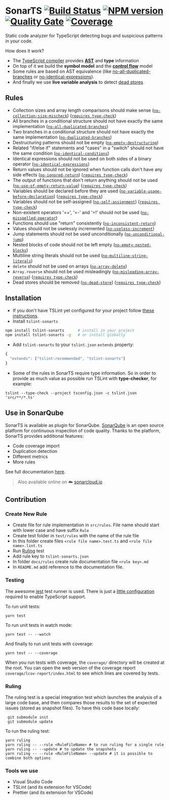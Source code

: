 # SonarTS [![Build Status](https://travis-ci.org/SonarSource/SonarTS.svg?branch=master)](https://travis-ci.org/SonarSource/SonarTS) [![NPM version](https://badge.fury.io/js/tslint-sonarts.svg)](http://badge.fury.io/js/tslint-sonarts) [![Quality Gate](https://next.sonarqube.com/sonarqube/api/badges/gate?key=TypeScript_Ecosystem)](https://next.sonarqube.com/sonarqube/dashboard?id=TypeScript_Ecosystem) [![Coverage](https://next.sonarqube.com/sonarqube/api/badges/measure?key=TypeScript_Ecosystem&metric=coverage)](https://next.sonarqube.com/sonarqube/component_measures/domain/Coverage?id=TypeScript_Ecosystem)
Static code analyzer for TypeScript detecting bugs and suspicious patterns in your code.

How does it work?
* The [TypeScript compiler](https://github.com/Microsoft/TypeScript/wiki/Using-the-Compiler-API) provides [**AST**](https://en.wikipedia.org/wiki/Abstract_syntax_tree) and **type** information
* On top of it we build the **symbol model** and the [**control flow**](https://en.wikipedia.org/wiki/Control_flow_graph) model
* Some rules are based on AST equivalence (like [no-all-duplicated-branches][`no-all-duplicated-branches`] or [no-identical-expressions][`no-identical-expressions`]).
* And finally we use **live variable analysis** to detect [dead stores][`no-dead-store`]

## Rules

* Collection sizes and array length comparisons should make sense ([`no-collection-size-mischeck`]) ([`requires type-check`])
* All branches in a conditional structure should not have exactly the same implementation ([`no-all-duplicated-branches`])
* Two branches in a conditional structure should not have exactly the same implementation ([`no-duplicated-branches`])
* Destructuring patterns should not be empty ([`no-empty-destructuring`])
* Related "if/else if" statements and "cases" in a "switch" should not have the same condition ([`no-identical-conditions`])
* Identical expressions should not be used on both sides of a binary operator ([`no-identical-expressions`])
* Return values should not be ignored when function calls don't have any side effects ([`no-ignored-return`]) ([`requires type-check`])
* The output of functions that don't return anything should not be used ([`no-use-of-empty-return-value`]) ([`requires type-check`])
* Variables should be declared before they are used ([`no-variable-usage-before-declaration`]) ([`requires type-check`])
* Variables should not be self-assigned ([`no-self-assignment`]) ([`requires type-check`])
* Non-existent operators '=+', '=-' and '=!' should not be used ([`no-misspelled-operator`])
* Functions should use "return" consistently ([`no-inconsistent-return`])
* Values should not be uselessly incremented ([`no-useless-increment`])
* Jump statements should not be used unconditionally ([`no-unconditional-jump`])
* Nested blocks of code should not be left empty ([`no-empty-nested-blocks`])
* Multiline string literals should not be used ([`no-multiline-string-literals`])
* `delete` should not be used on arrays ([`no-array-delete`])
* `Array.reverse` should not be used misleadingly ([`no-misleading-array-reverse`]) ([`requires type-check`])
*  Dead stores should be removed ([`no-dead-store`]) ([`requires type-check`])

[`no-collection-size-mischeck`]: ./docs/rules/no-collection-size-mischeck.md
[`no-all-duplicated-branches`]: ./docs/rules/no-all-duplicated-branches.md
[`no-duplicated-branches`]: ./docs/rules/no-duplicated-branches.md
[`no-empty-destructuring`]: ./docs/rules/no-empty-destructuring.md
[`no-identical-conditions`]: ./docs/rules/no-identical-conditions.md
[`no-identical-expressions`]: ./docs/rules/no-identical-expressions.md
[`no-ignored-return`]: ./docs/rules/no-ignored-return.md
[`no-use-of-empty-return-value`]: ./docs/rules/no-use-of-empty-return-value.md
[`no-variable-usage-before-declaration`]: ./docs/rules/no-variable-usage-before-declaration.md
[`no-self-assignment`]: ./docs/rules/no-self-assignment.md
[`no-misspelled-operator`]: ./docs/rules/no-misspelled-operator.md
[`no-inconsistent-return`]: ./docs/rules/no-inconsistent-return.md
[`no-useless-increment`]: ./docs/rules/no-useless-increment.md
[`no-unconditional-jump`]: ./docs/rules/no-unconditional-jump.md
[`no-misleading-array-reverse`]: ./docs/rules/no-misleading-array-reverse.md
[`no-empty-nested-blocks`]: ./docs/rules/no-empty-nested-blocks.md
[`no-multiline-string-literals`]: ./docs/rules/no-multiline-string-literals.md
[`no-array-delete`]: ./docs/rules/no-array-delete.md
[`no-dead-store`]: ./docs/rules/no-dead-store.md

[`requires type-check`]: https://palantir.github.io/tslint/usage/type-checking/

## Installation
* If you don't have TSLint yet configured for your project follow [these instructions](https://github.com/palantir/tslint#installation--usage).
* Install `tslint-sonarts`
```sh
npm install tslint-sonarts      # install in your project
npm install tslint-sonarts -g   # or install globally
```

* Add `tslint-sonarts` to your `tslint.json` `extends` property:
```javascript
{
  "extends": ["tslint:recommended", "tslint-sonarts"]
}
```
* Some of the rules in SonarTS require type information. So in order to provide as much value as possible run TSLint with **type-checker**, for example:
```
tslint --type-check --project tsconfig.json -c tslint.json 'src/**/*.ts'
```

## Use in SonarQube
SonarTS is available as plugin for SonarQube. [SonarQube](https://www.sonarqube.org/) is an open source platform for continuous inspection of code quality. 
Thanks to the platform, SonarTS provides additional features:
* Code coverage import
* Duplication detection
* Different metrics
* More rules

See full documentation [here](https://docs.sonarqube.org/display/PLUG/SonarTS).

> Also available online on :cloud: [sonarcloud.io](https://sonarcloud.io/)

## Contribution

### Create New Rule

* Create file for rule implementation in `src/rules`. File name should start with lower case and have suffix `Rule`
* Create test folder in `test/rules` with the name of the rule file
* In this folder create files `<rule file name>.test.ts` and `<rule file name>.lint.ts`
* Run [Ruling](#ruling) test
* Add rule key to `tslint-sonarts.json`
* In folder `docs/rules` create rule documentation file `<rule key>.md`
* In `README.md` add reference to the documentation file.

### Testing

The awesome [jest](http://facebook.github.io/jest/) test runner is used. There is just a 
[little configuration](https://github.com/SonarSource/SonarTS/blob/master/jest.config.js) required 
to enable TypeScript support.

To run unit tests:
```
yarn test
```

To run unit tests in watch mode:
```
yarn test -- --watch
```

And finally to run unit tests with coverage:
```
yarn test -- --coverage
```
When you run tests with coverage, the `coverage/` directory will be created at the root. You can
open the web version of the coverage report `coverage/lcov-report/index.html` to see which lines are covered by tests.

### <a name="ruling"></a>Ruling

The ruling test is a special integration test which launches the analysis of a large code base, 
and then compares those results to the set of expected issues (stored as snapshot files). 
To have this code base locally:
```
 git submodule init
 git submodule update
```

To run the ruling test:
```
yarn ruling
yarn ruling -- --rule <RuleFileName> # to run ruling for a single rule
yarn ruling -- --update # to update the snapshots
yarn ruling -- --rule <RuleFileName> --update # it is possible to combine both options
```

### Tools we use
* Visual Studio Code
* TSLint (and its extension for VSCode)
* Prettier (and its extension for VSCode)

